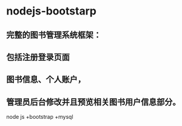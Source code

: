 # nodejs-bootstarp
完整的图书管理系统框架：
-----
包括注册登录页面
---------------------------
图书信息、个人账户，
---------------------------
管理员后台修改并且预览相关图书用户信息部分。
---------------------------
node js +bootstrap +mysql

